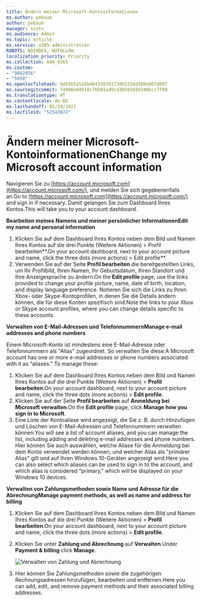 ```yaml
---
title: Ändern meiner Microsoft-Kontoinformationen
ms.author: pebaum
author: pebaum
manager: scotv
ms.audience: Admin
ms.topic: article
ms.service: o365-administration
ROBOTS: NOINDEX, NOFOLLOW
localization_priority: Priority
ms.collection: Adm_O365
ms.custom:
- "9002956"
- "5658"
ms.openlocfilehash: bdd265a526b484330f81730b222bd388e867409f
ms.sourcegitcommit: f4866e94918c7b591ad0cd3b58169d340bcc7f00
ms.translationtype: HT
ms.contentlocale: de-DE
ms.lasthandoff: 05/19/2021
ms.locfileid: "52543072"
---
```

# <a name="change-my-microsoft-account-information"></a><span data-ttu-id="28510-102">Ändern meiner Microsoft-Kontoinformationen</span><span class="sxs-lookup"><span data-stu-id="28510-102">Change my Microsoft account information</span></span>

<span data-ttu-id="28510-103">Navigieren Sie zu [https://account.microsoft.com](https://account.microsoft.com/), und melden Sie sich gegebenenfalls an.</span><span class="sxs-lookup"><span data-stu-id="28510-103">Go to [https://account.microsoft.com](https://account.microsoft.com/) and sign in if necessary.</span></span> <span data-ttu-id="28510-104">Damit gelangen Sie zum Dashboard Ihres Kontos.</span><span class="sxs-lookup"><span data-stu-id="28510-104">This will take you to your account dashboard.</span></span>  

<span data-ttu-id="28510-105">**Bearbeiten meines Namens und meiner persönlicher Informationen**</span><span class="sxs-lookup"><span data-stu-id="28510-105">**Edit my name and personal information**</span></span>

1. <span data-ttu-id="28510-106">Klicken Sie auf dem Dashboard Ihres Kontos neben dem Bild und Namen Ihres Kontos auf die drei Punkte (Weitere Aktionen) > Profil bearbeiten\*\*.</span><span class="sxs-lookup"><span data-stu-id="28510-106">On your account dashboard, next to your account picture and name, click the three dots (more actions) > Edit profile\*\*.</span></span>
2. <span data-ttu-id="28510-107">Verwenden Sie auf der Seite **Profil bearbeiten** die bereitgestellten Links, um Ihr Profilbild, Ihren Namen, Ihr Geburtsdatum, Ihren Standort und Ihre Anzeigesprache zu ändern.</span><span class="sxs-lookup"><span data-stu-id="28510-107">On the **Edit profile** page, use the links provided to change your profile picture, name, date of birth, location, and display language preference.</span></span> <span data-ttu-id="28510-108">Notieren Sie sich die Links zu Ihren Xbox- oder Skype-Kontoprofilen, in denen Sie die Details ändern können, die für diese Konten spezifisch sind.</span><span class="sxs-lookup"><span data-stu-id="28510-108">Note the links to your Xbox or Skype account profiles, where you can change details specific to these accounts.</span></span>

<span data-ttu-id="28510-109">**Verwalten von E-Mail-Adressen und Telefonnummern**</span><span class="sxs-lookup"><span data-stu-id="28510-109">**Manage e-mail addresses and phone numbers**</span></span>

<span data-ttu-id="28510-p103">Einem Microsoft-Konto ist mindestens eine E-Mail-Adresse oder Telefonnummern als "Alias" zugeordnet. So verwalten Sie diese:</span><span class="sxs-lookup"><span data-stu-id="28510-p103">A Microsoft account has one or more e-mail addresses or phone numbers associated with it as “aliases.” To manage these:</span></span>

1. <span data-ttu-id="28510-112">Klicken Sie auf dem Dashboard Ihres Kontos neben dem Bild und Namen Ihres Kontos auf die drei Punkte (Weitere Aktionen) > **Profil bearbeiten**.</span><span class="sxs-lookup"><span data-stu-id="28510-112">On your account dashboard, next to your account picture and name, click the three dots (more actions) > **Edit profile**.</span></span>
2. <span data-ttu-id="28510-113">Klicken Sie auf der Seite **Profil bearbeiten** auf **Anmeldung bei Microsoft verwalten**.</span><span class="sxs-lookup"><span data-stu-id="28510-113">On the **Edit profile** page, click **Manage how you sign in to Microsoft**.</span></span> 
3. <span data-ttu-id="28510-114">Eine Liste der Kontoaliase wird angezeigt, die Sie z. B. durch Hinzufügen und Löschen von E-Mail-Adressen und Telefonnummern verwalten können.</span><span class="sxs-lookup"><span data-stu-id="28510-114">You will see a list of account aliases, and you can manage the list, including adding and deleting e-mail addresses and phone numbers.</span></span> <span data-ttu-id="28510-115">Hier können Sie auch auswählen, welche Aliase für die Anmeldung bei dem Konto verwendet werden können, und welcher Alias als "primärer Alias" gilt und auf Ihren Windows 10-Geräten angezeigt wird.</span><span class="sxs-lookup"><span data-stu-id="28510-115">Here you can also select which aliases can be used to sign in to the account, and which alias is considered “primary,” which will be displayed on your Windows 10 devices.</span></span>

<span data-ttu-id="28510-116">**Verwalten von Zahlungsmethoden sowie Name und Adresse für die Abrechnung**</span><span class="sxs-lookup"><span data-stu-id="28510-116">**Manage payment methods, as well as name and address for billing**</span></span> 

1. <span data-ttu-id="28510-117">Klicken Sie auf dem Dashboard Ihres Kontos neben dem Bild und Namen Ihres Kontos auf die drei Punkte (Weitere Aktionen) > **Profil bearbeiten**.</span><span class="sxs-lookup"><span data-stu-id="28510-117">On your account dashboard, next to your account picture and name, click the three dots (more actions) > **Edit profile**.</span></span>
2. <span data-ttu-id="28510-118">Klicken Sie unter **Zahlung und Abrechnung** auf **Verwalten**.</span><span class="sxs-lookup"><span data-stu-id="28510-118">Under **Payment & billing** click **Manage**.</span></span>

    ![Verwalten von Zahlung und Abrechnung](media/manage-account.png)

3. <span data-ttu-id="28510-120">Hier können Sie Zahlungsmethoden sowie die zugehörigen Rechnungsadressen hinzufügen, bearbeiten und entfernen.</span><span class="sxs-lookup"><span data-stu-id="28510-120">Here you can add, edit, and remove payment methods and their associated billing addresses.</span></span> 
